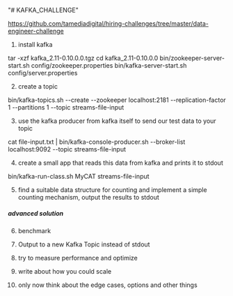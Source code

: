 "# KAFKA_CHALLENGE" 

https://github.com/tamediadigital/hiring-challenges/tree/master/data-engineer-challenge


1. install kafka 

tar -xzf kafka_2.11-0.10.0.0.tgz
cd kafka_2.11-0.10.0.0 
bin/zookeeper-server-start.sh config/zookeeper.properties
bin/kafka-server-start.sh config/server.properties

2. create a topic

bin/kafka-topics.sh --create --zookeeper localhost:2181 --replication-factor 1 --partitions 1 --topic streams-file-input

3. use the kafka producer from kafka itself to send our test data to your topic

cat file-input.txt | bin/kafka-console-producer.sh --broker-list localhost:9092 --topic streams-file-input

4. create a small app that reads this data from kafka and prints it to stdout

bin/kafka-run-class.sh MyCAT streams-file-input

5. find a suitable data structure for counting and implement a simple counting mechanism, output the results to stdout 

##### advanced solution

6. benchmark

7. Output to a new Kafka Topic instead of stdout

8. try to measure performance and optimize

9. write about how you could scale

10. only now think about the edge cases, options and other things


